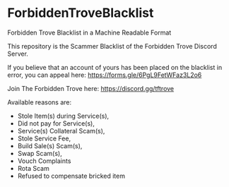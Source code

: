 # ForbiddenTroveBlacklist
Forbidden Trove Blacklist in a Machine Readable Format

This repository is the Scammer Blacklist of the Forbidden Trove Discord Server.

If you believe that an account of yours has been placed on the blacklist in error, you can appeal here: https://forms.gle/6PgL9FetWFaz3L2o6

Join The Forbidden Trove here: https://discord.gg/tftrove

Available reasons are:
* Stole Item(s) during Service(s),
* Did not pay for Service(s),
* Service(s) Collateral Scam(s),
* Stole Service Fee,
* Build Sale(s) Scam(s),
* Swap Scam(s),
* Vouch Complaints
* Rota Scam
* Refused to compensate bricked item
